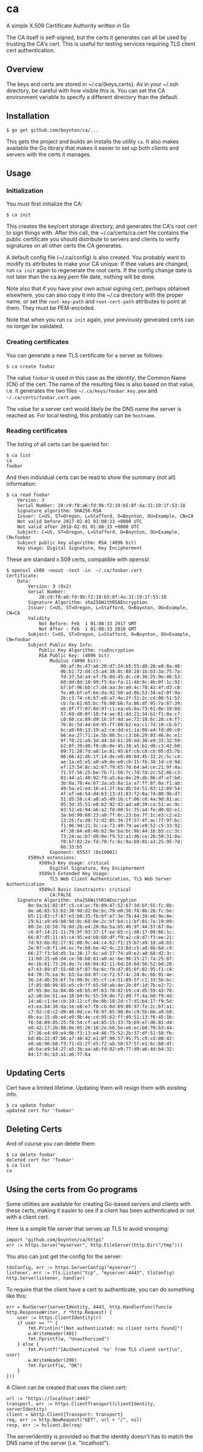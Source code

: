 # ca
A simple X.509 Certificate Authority written in Go

The CA itself is self-signed, but the certs it generates can all be used by trusting the CA's cert. This is
useful for testing services requiring TLS client cert authentication.

## Overview

The keys and certs are stored in ~/.ca/{keys,certs}. As in your ~/.ssh directory, be careful with how visible
this is. You can set the CA environment variable to specify a different directory than the default.

## Installation

    $ go get github.com/boynton/ca/...

This gets the project and builds an installs the utility `ca`. It also makes available the Go library that
makes it easier to set up both clients and servers with the certs it manages.

## Usage

### Initialization

You must first initialize the CA:

    $ ca init

This creates the key/cert storage directory, and generates the CA's root cert to sign things with. After this
call, the ~/.ca/certs/ca.cert file contains the public certificate you should distribute to servers and clients
to verify signatures on all other certs the CA generates.

A default config file (~/.ca/config) is also created. You probably want to modify its attributes to make your CA
unique. If thee values are changed, run `ca init` again to regenerate the root certs. If the config change date is
not later than the ca.key.pem file date, nothing will be done.

Note also that if you have your own actual signing cert, perhaps obtained elsewhere, you can also copy it into the ~/.ca
directory with the proper name, or set the `root-key-path` and `root-cert-path` attributes to point at them. They must
be PEM-encoded.

Note that when you run `ca init` again, your previously generated certs can no longer be validated.


### Creating certificates

You can generate a new TLS certificate for a server as follows:

    $ ca create foobar

The value `foobar` is used in this case as the _identity_, the Common Name (CN) of the cert. The name of the resulting
files is also based on that value, i.e. it generates the two files `~/.ca/keys/foobar.key.pem` and `~/.ca/certs/foobar.cert.pem`.

The value for a server cert would likely be the DNS name the server is reached as. For local testing, this probably
can be `hostname`.

### Reading certificates

The listing of all certs can be queried for:

    $ ca list
    ca
    foobar

And then individual certs can be read to show the summary (not all) information:

    $ ca read foobar
        Version: 3
        Serial Number: 28:c9:f0:a6:fd:9b:f2:19:b5:8f:4a:31:19:1f:53:18
        Signature algorithm: SHA256-RSA
        Issuer: C=US, ST=Oregon, L=Stafford, O=Boynton, OU=Example, CN=CA
        Not valid before 2017-02-01 01:08:33 +0000 UTC
        Not valid after 2018-02-01 01:08:33 +0000 UTC
        Subject: C=US, ST=Oregon, L=Stafford, O=Boynton, OU=Example, CN=foobar
        Subject public key algorithm: RSA (4096 bit)
        Key Usage: Digital Signature, Key Encipherment

These are standard x.509 certs, compatible with openssl:

    $ openssl x509 -noout -text -in  ~/.ca/foobar.cert
	Certificate:
	    Data:
	        Version: 3 (0x2)
	        Serial Number:
	            28:c9:f0:a6:fd:9b:f2:19:b5:8f:4a:31:19:1f:53:18
	        Signature Algorithm: sha256WithRSAEncryption
	        Issuer: C=US, ST=Oregon, L=Stafford, O=Boynton, OU=Example, CN=CA
	        Validity
	            Not Before: Feb  1 01:08:33 2017 GMT
	            Not After : Feb  1 01:08:33 2018 GMT
	        Subject: C=US, ST=Oregon, L=Stafford, O=Boynton, OU=Example, CN=foobar
	        Subject Public Key Info:
	            Public Key Algorithm: rsaEncryption
	            RSA Public Key: (4096 bit)
	                Modulus (4096 bit):
	                    00:af:0c:47:a6:20:d7:24:b5:55:d8:26:e8:8a:48:
	                    0b:b1:72:d4:c5:a4:38:8c:88:10:1b:b3:3a:75:7a:
	                    fd:37:5d:a4:ef:fb:8d:45:dc:c8:36:25:9e:46:53:
	                    60:dd:0d:18:99:f5:6a:fa:11:4b:9c:4b:0f:1c:92:
	                    b7:bf:96:bb:c7:d4:aa:3e:a0:4c:70:42:4f:d3:c8:
	                    fe:40:bf:ef:6e:da:92:58:ad:8b:53:34:e2:0f:9a:
	                    2b:c3:74:c6:67:e8:a7:4e:2f:51:2c:cd:08:51:52:
	                    cb:7a:61:65:bc:f6:80:b6:7a:86:df:95:7a:87:39:
	                    eb:8f:f7:07:8d:97:c1:ea:eb:0a:73:61:8e:19:8d:
	                    57:69:d8:0f:18:f4:ae:81:dd:21:34:b1:f1:8a:c7:
	                    c0:60:ca:89:d9:16:5f:4d:ae:72:18:6c:28:c4:f7:
	                    76:8c:5d:44:6d:95:ff:80:b2:ea:c1:7d:10:cb:b7:
	                    bc:a9:69:13:19:a2:ce:dd:e1:1a:08:e4:fd:d0:c0:
	                    b6:ea:27:71:1e:5b:86:5c:c3:b6:29:93:46:6c:e1:
	                    9f:f0:21:a9:3d:44:3d:61:10:dd:30:e9:33:32:59:
	                    b2:8f:39:d8:f0:db:0e:45:38:a5:b1:d8:c3:42:b0:
	                    09:71:20:7d:a8:1e:81:95:6f:cb:c8:cb:05:d3:7b:
	                    06:66:42:db:1f:14:de:e8:d8:04:45:32:2c:5c:c4:
	                    ae:1a:e5:e5:a0:a9:de:e0:cb:15:fb:38:1d:cd:9d:
	                    ef:13:54:8c:a2:67:79:65:70:64:a4:ce:21:9f:4a:
	                    71:57:56:25:be:7b:71:56:7c:7d:7d:2c:52:86:c3:
	                    03:44:a1:40:92:f9:a5:6a:0e:29:db:86:df:e7:bd:
	                    3b:0a:70:4e:67:3a:a5:8a:1a:a7:ff:8f:0a:f1:ab:
	                    49:5a:e1:ed:16:e1:2f:6a:db:54:51:83:12:89:54:
	                    4f:ef:e6:54:d4:63:13:d1:83:f2:8a:74:80:9b:d7:
	                    51:d5:56:c4:a8:a5:49:16:cf:06:c6:4a:9d:81:ac:
	                    05:3d:35:51:e8:b2:92:d2:ad:a0:39:ca:51:ac:9c:
	                    03:52:eb:94:a6:a2:f8:00:5c:35:a4:fe:d0:02:e1:
	                    3a:bd:90:60:23:a8:7f:6c:23:ba:7f:1c:e3:c2:e2:
	                    13:25:fa:d8:72:d2:85:34:2f:57:4f:ac:77:97:bc:
	                    f1:96:9d:21:3c:ca:73:49:79:ae:e9:52:c5:33:92:
	                    4f:38:64:e8:46:b2:9e:ba:bc:9b:44:1b:b5:cc:3c:
	                    73:24:ac:b7:d8:0e:f9:52:a1:d6:ce:26:58:31:8a:
	                    f0:b7:82:2e:fd:70:fc:6c:9a:b9:01:a3:25:95:7d:
	                    6b:33:b5
	                Exponent: 65537 (0x10001)
	        X509v3 extensions:
	            X509v3 Key Usage: critical
	                Digital Signature, Key Encipherment
	            X509v3 Extended Key Usage: 
	                TLS Web Client Authentication, TLS Web Server Authentication
	            X509v3 Basic Constraints: critical
	                CA:FALSE
	    Signature Algorithm: sha256WithRSAEncryption
	        0e:9a:b1:02:8f:c5:c4:ac:fb:09:47:52:67:3d:bf:55:fc:8b:
	        de:a6:65:53:b2:38:9d:d2:0e:bc:79:e0:56:f8:8b:2b:fc:be:
	        b5:11:03:cf:87:e3:b0:35:fb:bf:e7:3e:7b:44:39:e6:9a:8e:
	        29:61:a9:e9:b0:9d:0c:68:0e:2c:bf:b4:c1:bf:01:7a:19:09:
	        80:2e:10:58:76:0d:2b:e4:28:0a:5a:b5:46:9f:44:57:67:0a:
	        c6:8f:14:21:11:79:9f:93:37:1f:ee:65:c1:d8:17:09:66:1c:
	        66:87:d5:11:43:c4:95:ed:b8:60:df:f9:a2:c8:d7:f3:ee:21:
	        7d:93:6b:02:27:91:08:9c:44:c4:62:f1:15:b7:a9:18:a8:b5:
	        2e:97:c8:f1:d4:ec:fe:b0:be:42:4c:23:8d:c5:a8:8b:6d:c9:
	        66:27:f3:5d:d5:3a:38:17:6c:ad:27:74:a9:e2:a8:68:d2:3c:
	        11:0d:25:e6:d4:ce:58:b8:81:a0:ac:6e:96:15:27:7a:25:07:
	        4e:1b:61:73:26:de:7c:6b:04:82:11:6d:28:6d:56:52:bd:20:
	        e7:43:89:d7:55:60:6f:87:9a:6c:fb:d7:05:0f:02:95:f1:c4:
	        64:70:7b:ea:9c:b3:5a:bd:07:ce:72:57:4c:24:6c:66:91:4e:
	        36:24:4b:55:6f:fe:99:9c:95:cf:c4:51:89:5f:c1:33:5b:bc:
	        1f:85:80:99:85:e5:c9:ff:65:50:ab:4e:2b:0f:1d:7b:e2:72:
	        df:95:0e:3a:04:0b:e8:b5:0f:63:70:82:b9:c4:d5:59:43:78:
	        a2:a0:be:51:aa:10:b9:9c:55:59:de:f2:d0:7f:4a:b0:f9:4d:
	        14:a6:c1:6e:cb:19:11:cf:0e:0b:18:2d:c7:d1:b4:17:f9:5d:
	        e3:ea:b4:38:da:1e:e8:e7:f8:cb:0d:89:86:97:fe:2c:b7:a1:
	        c7:92:c0:c2:d9:46:0d:ce:f8:9f:65:90:0e:c9:5b:bb:a9:b0:
	        8b:ea:15:db:e4:e0:9b:4e:cd:95:62:ff:d9:51:13:f6:45:1b:
	        f6:58:89:85:25:f8:54:cf:a4:85:15:33:7b:69:e7:d6:81:d4:
	        e0:42:17:2b:88:0e:05:26:10:2e:b6:5e:e6:ec:b0:70:b3:44:
	        37:36:e4:69:e4:0b:f3:13:e4:46:75:52:2b:37:df:51:58:fb:
	        bd:8b:22:d7:b6:a7:40:42:e1:0f:90:57:95:75:c9:cd:08:42:
	        e8:ab:96:b8:f3:71:d1:2f:e5:72:ab:50:57:5f:e1:6c:b8:df:
	        a6:ba:e9:54:27:a5:3b:aa:a6:fd:92:e9:77:d9:a6:4d:b4:32:
	        84:17:0c:b3:a1:a6:77:6a

## Updating Certs
Cert have a limited lifetime. Updating them will resign them with existing info.

    $ ca update foobar
    updated cert for 'foobar'

## Deleting Certs

And of course you can delete them:

    $ ca delete foobar
    deleted cert for 'foobar'
    $ ca list
    ca

## Using the certs from Go programs

Some utilities are available for creating Go-based servers and clients with these certs, making it easier to see
if a client has been authenticated or not with a client cert.

Here is a simple file server that serves up TLS to avoid snooping:

    import "github.com/boynton/ca/https"
    err := https.Serve("myserver", http.FileServer(http.Dir("/tmp")))

You also can just get the config for the server:

    tdsConfig, err := https.ServerConfig("myserver")
    listener, err := tls.Listen("tcp", "myserver:4443", tlsConfig)
    http.Serve(listener, handler)


To require that the client have a cert to authenticate, you can do something like this:

	err = RunServer(serverIdentity, 4443, http.HandlerFunc(func(w http.ResponseWriter, r *http.Request) {
		user := https.ClientIdentity(r)
		if user == "" {
			fmt.Println("[Not authenticated: no client certs found]")
			w.WriteHeader(401)
			fmt.Fprintf(w, "Unauthorized")
		} else {
			fmt.Printf("[Authenticated '%s' from TLS client cert]\n", user)
			w.WriteHeader(200)
			fmt.Fprintf(w, "OK")
		}
	}))

A Client can be created that uses the client cert:

    url := "https://localhost:4443"
    transport, err := https.ClientTransport(clientIdentity, serverIdentity)
    client = &http.Client{Transport: transport}
    req, err := http.NewRequest("GET", url + "/", nil)
    resp, err := hclient.Do(req)

The serverIdentity is provided so that the identity doesn't has to match the DNS name of the server (i.e. "localhost").
